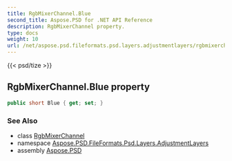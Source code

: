 ```yaml
---
title: RgbMixerChannel.Blue
second_title: Aspose.PSD for .NET API Reference
description: RgbMixerChannel property. 
type: docs
weight: 10
url: /net/aspose.psd.fileformats.psd.layers.adjustmentlayers/rgbmixerchannel/blue/
---
```

{{< psd/tize >}}
## RgbMixerChannel.Blue property

```csharp
public short Blue { get; set; }
```

### See Also

* class [RgbMixerChannel](../)
* namespace [Aspose.PSD.FileFormats.Psd.Layers.AdjustmentLayers](../../rgbmixerchannel/)
* assembly [Aspose.PSD](../../../)


